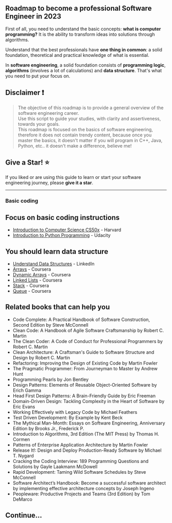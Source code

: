 ## Roadmap to become a professional Software Engineer in 2023

First of all, you need to understand the basic concepts: **what is computer programming?**
It is the ability to transform ideas into solutions through algorithms.

Understand that the best professionals have **one thing in common**: a solid foundation, theoretical and practical knowledge of what is essential.

In **software engineering**, a solid foundation consists of **programming logic**, **algorithms** (involves a lot of calculations) and **data structure**. That's what you need to put your focus on.

## Disclaimer ❗

> The objective of this roadmap is to provide a general overview of the software engineering career. <br />Use this script to guide your studies, with clarity and assertiveness, towards your goals. <br />This roadmap is focused on the basics of software engineering, therefore it does not contain trendy content, because once you master the basics, it doesn't matter if you will program in C++, Java, Python, etc.. it doesn't make a difference, believe me!

## Give a Star! :star:

If you liked or are using this guide to learn or start your software engineering journey, please **give it a star**.

***

### Basic coding

## Focus on basic coding instructions
* [Introduction to Computer Science CS50x](https://pll.harvard.edu/course/cs50-introduction-computer-science) - Harvard
* [Introduction to Python Programming](https://www.udacity.com/course/introduction-to-python--ud1110) - Udacity

## You should learn data structure
* [Understand Data Structures](https://www.linkedin.com/learning/programming-foundations-data-structures-2019/understand-data-structures) - LinkedIn
* [Arrays](https://www.coursera.org/learn/data-structures/lecture/OsBSF/arrays) - Coursera
* [Dynamic Arrays](https://www.coursera.org/learn/data-structures/lecture/EwbnV/dynamic-arrays) - Coursera
* [Linked Lists](https://www.coursera.org/learn/data-structures/lecture/kHhgK/singly-linked-lists) - Coursera
* [Stack](https://www.coursera.org/learn/data-structures/lecture/UdKzQ/stacks) - Coursera
* [Queue](https://www.coursera.org/learn/data-structures/lecture/EShpq/queue) - Coursera

## Related books that can help you

* Code Complete: A Practical Handbook of Software Construction, Second Edition by Steve McConnell
* Clean Code: A Handbook of Agile Software Craftsmanship by Robert C. Martin
* The Clean Coder: A Code of Conduct for Professional Programmers by Robert C. Martin
* Clean Architecture: A Craftsman's Guide to Software Structure and Design by Robert C. Martin
* Refactoring: Improving the Design of Existing Code by Martin Fowler
* The Pragmatic Programmer: From Journeyman to Master by Andrew Hunt
* Programming Pearls by Jon Bentley
* Design Patterns: Elements of Reusable Object-Oriented Software by Erich Gamma
* Head First Design Patterns: A Brain-Friendly Guide by Eric Freeman
* Domain-Driven Design: Tackling Complexity in the Heart of Software by Eric Evans
* Working Effectively with Legacy Code by Michael Feathers
* Test Driven Development: By Example by Kent Beck
* The Mythical Man-Month: Essays on Software Engineering, Anniversary Edition by Brooks Jr., Frederick P.
* Introduction to Algorithms, 3rd Edition (The MIT Press) by Thomas H. Cormen
* Patterns of Enterprise Application Architecture by Martin Fowler
* Release It!: Design and Deploy Production-Ready Software by Michael T. Nygard
* Cracking the Coding Interview: 189 Programming Questions and Solutions by Gayle Laakmann McDowell
* Rapid Development: Taming Wild Software Schedules by Steve McConnell
* Software Architect’s Handbook: Become a successful software architect by implementing effective architecture concepts by Joseph Ingeno
* Peopleware: Productive Projects and Teams (3rd Edition) by Tom DeMarco

## Continue...
